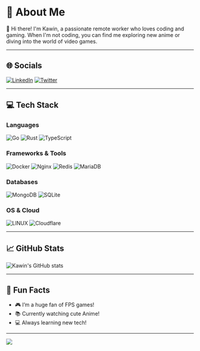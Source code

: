 # 💫 About Me
👋 Hi there! I'm Kawin, a passionate remote worker who loves coding and gaming. When I'm not coding, you can find me exploring new anime or diving into the world of video games. 

---

## 🌐 Socials
[![LinkedIn](https://img.shields.io/badge/LinkedIn-%230077B5.svg?logo=linkedin&logoColor=white)](https://linkedin.com/in/kawin-vir) 
[![Twitter](https://img.shields.io/badge/Twitter-%231DA1F2.svg?logo=Twitter&logoColor=white)](https://twitter.com/bouroo) 

---

## 💻 Tech Stack
### Languages
![Go](https://img.shields.io/badge/go-%2300ADD8.svg?style=for-the-badge&logo=go&logoColor=white) 
![Rust](https://img.shields.io/badge/rust-%23000000.svg?style=for-the-badge&logo=rust&logoColor=white) 
![TypeScript](https://img.shields.io/badge/typescript-%23007ACC.svg?style=for-the-badge&logo=typescript&logoColor=white) 

### Frameworks & Tools
![Docker](https://img.shields.io/badge/docker-%230db7ed.svg?style=for-the-badge&logo=docker&logoColor=white) 
![Nginx](https://img.shields.io/badge/nginx-%23009639.svg?style=for-the-badge&logo=nginx&logoColor=white) 
![Redis](https://img.shields.io/badge/redis-%23DD0031.svg?style=for-the-badge&logo=redis&logoColor=white) 
![MariaDB](https://img.shields.io/badge/MariaDB-003545?style=for-the-badge&logo=mariadb&logoColor=white)

### Databases
![MongoDB](https://img.shields.io/badge/MongoDB-%234ea94b.svg?style=for-the-badge&logo=mongodb&logoColor=white) 
![SQLite](https://img.shields.io/badge/sqlite-%2307405e.svg?style=for-the-badge&logo=sqlite&logoColor=white) 

### OS & Cloud
![LINUX](https://img.shields.io/badge/Linux-FCC624?style=for-the-badge&logo=linux&logoColor=black) 
![Cloudflare](https://img.shields.io/badge/Cloudflare-F38020?style=for-the-badge&logo=Cloudflare&logoColor=white)

---

## 📈 GitHub Stats
![Kawin's GitHub stats](https://github-readme-stats.vercel.app/api?username=bouroo&show_icons=true&theme=radical)

---

## 🌟 Fun Facts
- 🎮 I’m a huge fan of FPS games!
- 📚 Currently watching cute Anime!
- 💻 Always learning new tech!

---

[![](https://visitcount.itsvg.in/api?id=bouroo&icon=0&color=12)](https://visitcount.itsvg.in)

<!-- Proudly created with GPRM ( https://gprm.itsvg.in ) -->

